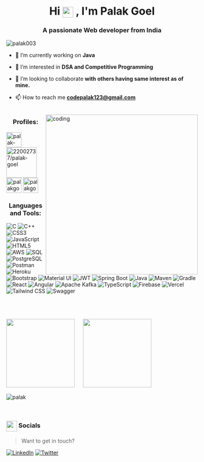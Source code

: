 <h1 align="center">Hi <img src="https://emojis.slackmojis.com/emojis/images/1579216111/7550/pikachu_wave.gif?1579216111" align="center" width="28" /> , I'm Palak Goel</h1>
<h3 align="center">A passionate Web developer from India</h3>

<p align="left"> <img src="https://komarev.com/ghpvc/?username=palak003&label=Profile%20views&color=0e75b6&style=flat" alt="palak003" /> </p>

- 🔭 I’m currently working on **Java**

- 🔭 I’m interested in  **DSA and Competitive Programming**

- 👯 I’m looking to collaborate **with others having same interest as of mine.**

- 📫 How to reach me **codepalak123@gmail.com**
<br><br>
<img align="right" alt="coding" height ="420" width="400" src="https://media3.giphy.com/media/qgQUggAC3Pfv687qPC/200.webp?cid=ecf05e471qgdf8i7v5z0emqlyaq7jdyslhhk676xemwy9iwr&ep=v1_gifs_search&rid=200.webp&ct=g">

<h3 align="center">Profiles:</h3>
<p align="left">
<a href="https://www.linkedin.com/in/palak-goel-5a76941bb/" target="blank"><img align="center" src="https://upload.wikimedia.org/wikipedia/commons/thumb/f/f8/LinkedIn_icon_circle.svg/800px-LinkedIn_icon_circle.svg.png" alt="palak-goel/" height="40" width="40" /></a>
<a href="https://stackoverflow.com/users/22014525/palak-goel" target="blank"><img align="center" src="https://www.shareicon.net/data/512x512/2017/06/21/887494_logo_512x512.png" alt="22002737/palak-goel" height="80" width="80" /></a>
<a href="https://leetcode.com/palak003/" target="blank"><img align="center" src="https://leetcode.com/static/images/LeetCode_logo_rvs.png" alt="palakgoel/" height="40" width="40" /></a>
<a href="https://auth.geeksforgeeks.org/user/codepalak123" target="blank"><img align="center" src="https://media.geeksforgeeks.org/wp-content/cdn-uploads/20190710102234/download3.png" alt="palakgoel/practice" height="40" width="40" /></a>
</p>

<h3 align="center">Languages and Tools:</h3>

![C](https://img.shields.io/badge/c-%2300599C.svg?style=for-the-badge&logo=c&logoColor=white)
![C++](https://img.shields.io/badge/c++-%2300599C.svg?style=for-the-badge&logo=c%2B%2B&logoColor=white)
![CSS3](https://img.shields.io/badge/css3-%231572B6.svg?style=for-the-badge&logo=css3&logoColor=white)
![JavaScript](https://img.shields.io/badge/javascript-%23323330.svg?style=for-the-badge&logo=javascript&logoColor=%23F7DF1E)
![HTML5](https://img.shields.io/badge/html5-%23E34F26.svg?style=for-the-badge&logo=html5&logoColor=white)
![AWS](https://img.shields.io/badge/AWS-%23FF9900.svg?style=for-the-badge&logo=amazon-aws&logoColor=white)
![SQL](https://img.shields.io/badge/SQL-%23003B57.svg?style=for-the-badge&logo=sqlite&logoColor=white)
![PostgreSQL](https://img.shields.io/badge/PostgreSQL-%23336791.svg?style=for-the-badge&logo=postgresql&logoColor=white)
![Postman](https://img.shields.io/badge/Postman-%23FF6C37.svg?style=for-the-badge&logo=postman&logoColor=white)
![Heroku](https://img.shields.io/badge/heroku-%23430098.svg?style=for-the-badge&logo=heroku&logoColor=white)
![Bootstrap](https://img.shields.io/badge/bootstrap-%23563D7C.svg?style=for-the-badge&logo=bootstrap&logoColor=white)
![Material UI](https://img.shields.io/badge/Material_UI-%230081CB.svg?style=for-the-badge&logo=material-ui&logoColor=white)
![JWT](https://img.shields.io/badge/JWT-black?style=for-the-badge&logo=JSON%20web%20tokens)
![Spring Boot](https://img.shields.io/badge/Spring_Boot-%236DB33F.svg?style=for-the-badge&logo=spring-boot&logoColor=white)
![Java](https://img.shields.io/badge/Java-%23007396.svg?style=for-the-badge&logo=java&logoColor=white)
![Maven](https://img.shields.io/badge/Maven-%23C71A36.svg?style=for-the-badge&logo=apache-maven&logoColor=white)
![Gradle](https://img.shields.io/badge/Gradle-%2302303A.svg?style=for-the-badge&logo=gradle&logoColor=white)
![React](https://img.shields.io/badge/React-%2361DAFB.svg?style=for-the-badge&logo=react&logoColor=white)
![Angular](https://img.shields.io/badge/Angular-%23DD0031.svg?style=for-the-badge&logo=angular&logoColor=white)
![Apache Kafka](https://img.shields.io/badge/Apache%20Kafka-%23000000.svg?style=for-the-badge&logo=apache%20kafka&logoColor=white)
![TypeScript](https://img.shields.io/badge/TypeScript-%23007ACC.svg?style=for-the-badge&logo=typescript&logoColor=white)
![Firebase](https://img.shields.io/badge/Firebase-%23FFCA28.svg?style=for-the-badge&logo=firebase&logoColor=black)
![Vercel](https://img.shields.io/badge/Vercel-%23000000.svg?style=for-the-badge&logo=vercel&logoColor=white)
![Tailwind CSS](https://img.shields.io/badge/Tailwind_CSS-%231a202c.svg?style=for-the-badge&logo=tailwind-css&logoColor=white)
![Swagger](https://img.shields.io/badge/Swagger-%2385EA2D.svg?style=for-the-badge&logo=swagger&logoColor=black)



<br><br><br>
<img height="180em" src="https://github-readme-stats.vercel.app/api?username=palak003&show_icons=true&hide_border=true&&count_private=true&include_all_commits=true" /> &emsp; <img height="180em" src="https://github-readme-stats.vercel.app/api/top-langs/?username=palak003&layout=compact&show_icons=true" />
<br>

<p><img align="center" src="https://github-readme-streak-stats.herokuapp.com/?user=palak003&" alt="palak" /></p>
<br>

<H3><img src="https://emojis.slackmojis.com/emojis/images/1579216111/7550/pikachu_wave.gif?1579216111" align="center" width="28" /> Socials </H3>

> Want to get in touch?

[![LinkedIn](https://img.shields.io/badge/LinkedIn-%230077B5.svg?logo=linkedin&logoColor=white)](https://www.linkedin.com/in/palak-goel-5a76941bb/)
[![Twitter](https://img.shields.io/badge/Twitter-1DA1F2?logo=twitter&logoColor=white)](https://twitter.com/PalakGoel302003)
